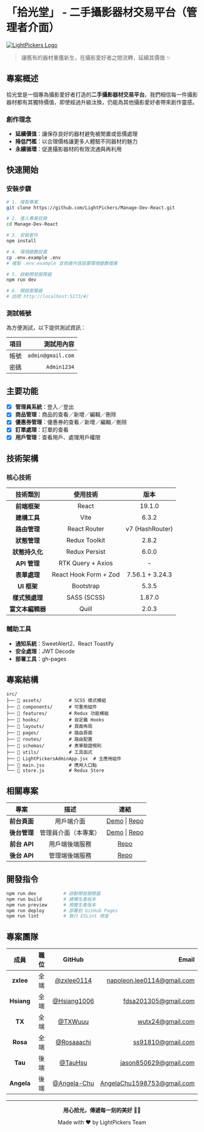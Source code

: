 # 「拾光堂」 - 二手攝影器材交易平台（管理者介面）

[![LightPickers Logo](https://raw.githubusercontent.com/LightPickers/Frontend-Dev-React/refs/heads/feature/header/public/homepage/banner/banner-2-lg.png)](https://lightpickers.github.io/Frontend-Dev-React/#/)

> 讓舊有的器材重獲新生，在攝影愛好者之間流轉，延續其價值 ✨

## 專案概述

拾光堂是一個專為攝影愛好者打造的**二手攝影器材交易平台**。我們相信每一件攝影器材都有其獨特價值，即使經過升級汰換，仍能為其他攝影愛好者帶來創作靈感。

### 創作理念

- **延續價值**：讓保存良好的器材避免被閒置或低價處理
- **降低門檻**：以合理價格讓更多人體驗不同器材的魅力
- **永續循環**：促進攝影器材的有效流通與再利用

## 快速開始

### 安裝步驟

```bash
# 1. 複製專案
git clone https://github.com/LightPickers/Manage-Dev-React.git

# 2. 進入專案目錄
cd Manage-Dev-React

# 3. 安裝套件
npm install

# 4. 環境變數設置
cp .env.example .env
# 複製 .env.example 並依據內容設置環境變數檔案

# 5. 啟動開發服務器
npm run dev

# 6. 開啟瀏覽器
# 訪問 http://localhost:5173/#/
```

### 測試帳號

為方便測試，以下提供測試資訊：

| 項目 |        測試用內容 |
| :--: | ----------------: |
| 帳號 | `admin@gmail.com` |
| 密碼 |       `Admin1234` |

## 主要功能

- [x] **管理員系統**：登入／登出
- [x] **商品管理**：商品的查看／新增／編輯／刪除
- [x] **優惠券管理**：優惠券的查看／新增／編輯／刪除
- [x] **訂單處理**：訂單的查看
- [x] **用戶管理**：查看用戶、處理用戶權限

## 技術架構

### 核心技術

|     技術類別     |       使用技術        |      版本       |
| :--------------: | :-------------------: | :-------------: |
|   **前端框架**   |         React         |     19.1.0      |
|   **建構工具**   |         Vite          |      6.3.2      |
|   **路由管理**   |     React Router      | v7 (HashRouter) |
|   **狀態管理**   |     Redux Toolkit     |      2.8.2      |
|  **狀態持久化**  |     Redux Persist     |      6.0.0      |
|   **API 管理**   |   RTK Query + Axios   |        -        |
|   **表單處理**   | React Hook Form + Zod | 7.56.1 + 3.24.3 |
|   **UI 框架**    |       Bootstrap       |      5.3.5      |
|  **樣式預處理**  |      SASS (SCSS)      |     1.87.0      |
| **富文本編輯器** |         Quill         |      2.0.3      |

### 輔助工具

- **通知系統**：SweetAlert2、React Toastify
- **安全處理**：JWT Decode
- **部署工具**：gh-pages

## 專案結構

```
src/
├── 📁 assets/          # SCSS 樣式模組
├── 📁 components/      # 可重用組件
├── 📁 features/        # Redux 功能模組
├── 📁 hooks/           # 自定義 Hooks
├── 📁 layouts/         # 頁面佈局
├── 📁 pages/           # 路由頁面
├── 📁 routes/          # 路由配置
├── 📁 schemas/         # 表單驗證規則
├── 📁 utils/           # 工具函式
├── 📄 LightPickersAdminApp.jsx  # 主應用組件
├── 📄 main.jsx         # 應用入口點
└── 📄 store.js         # Redux Store
```

## 相關專案

|     專案     |         描述         |                                                            連結                                                            |
| :----------: | :------------------: | :------------------------------------------------------------------------------------------------------------------------: |
| **前台頁面** |      用戶端介面      | [Demo](https://lightpickers.github.io/Frontend-Dev-React/#/) \| [Repo](https://github.com/LightPickers/Frontend-Dev-React) |
| **後台管理** | 管理員介面（本專案） |   [Demo](https://lightpickers.github.io/Manage-Dev-React/#/) \| [Repo](https://github.com/LightPickers/Manage-Dev-React)   |
| **前台 API** |    用戶端後端服務    |                                [Repo](https://github.com/LightPickers/Frontend-Dev-Nodejs)                                 |
| **後台 API** |    管理端後端服務    |                                 [Repo](https://github.com/LightPickers/Manage-Dev-Nodejs)                                  |

## 開發指令

```bash
npm run dev          # 啟動開發服務器
npm run build        # 建構生產版本
npm run preview      # 預覽生產版本
npm run deploy       # 部署到 GitHub Pages
npm run lint         # 執行 ESLint 檢查
```

## 專案團隊

|    成員    | 職位 |                    GitHub                    |                      Email |
| :--------: | :--: | :------------------------------------------: | -------------------------: |
| **zxlee**  | 全端 |  [@zxlee0114](https://github.com/zxlee0114)  | napoleon.lee0114@gmail.com |
| **Hsiang** | 全端 | [@Hsiang1006](https://github.com/Hsiang1006) |       fdsa201305@gmail.com |
|   **TX**   | 全端 |     [@TXWuuu](https://github.com/TXWuuu)     |           wutx24@gmail.com |
|  **Rosa**  | 全端 |  [@Rosaaachi](https://github.com/Rosaaachi)  |          ss91810@gmail.com |
|  **Tau**   | 後端 |     [@TauHsu](https://github.com/TauHsu)     |      jason850629@gmail.com |
| **Angela** | 後端 | [@Angela-Chu](https://github.com/Angela-Chu) | AngelaChu1598753@gmail.com |

---

<div align="center">

**用心拾光，傳遞每一刻的美好** 📸✨

Made with ❤️ by LightPickers Team

</div>
